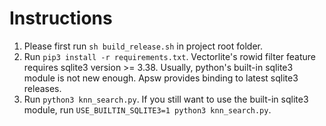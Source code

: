 # Instructions
1. Please first run `sh build_release.sh` in project root folder. 
2. Run `pip3 install -r requirements.txt`. Vectorlite's rowid filter feature requires sqlite3 version >= 3.38. Usually, python's built-in sqlite3 module is not new enough. Apsw provides binding to latest sqlite3 releases.
4. Run `python3 knn_search.py`. If you still want to use the built-in sqlite3 module, run `USE_BUILTIN_SQLITE3=1 python3 knn_search.py`.